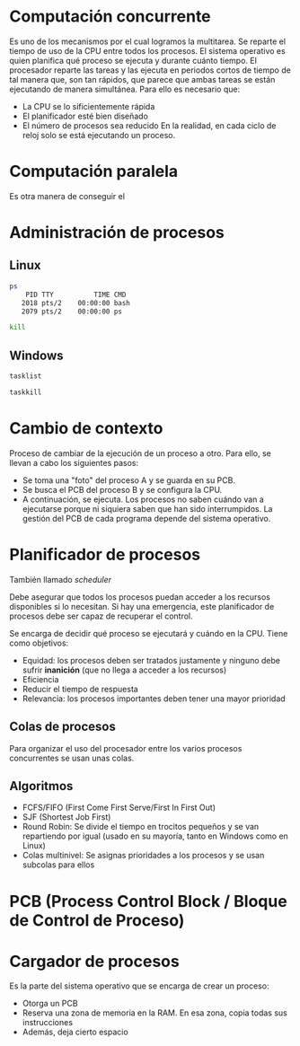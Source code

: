 # Computación concurrente
Es uno de los mecanismos por el cual logramos la multitarea. Se reparte el tiempo de uso de la CPU entre todos los procesos. El sistema operativo es quien planifica qué proceso se ejecuta y durante cuánto tiempo. El procesador reparte las tareas y las ejecuta en periodos cortos de tiempo de tal manera que, son tan rápidos, que parece que ambas tareas se están ejecutando de manera simultánea.
Para ello es necesario que:
- La CPU se lo sificientemente rápida
- El planificador esté bien diseñado
- El número de procesos sea reducido
En la realidad, en cada ciclo de reloj solo se está ejecutando un proceso.

# Computación paralela
Es otra manera de conseguir el 


# Administración de procesos
## Linux
```bash
ps
    PID TTY          TIME CMD
   2018 pts/2    00:00:00 bash
   2079 pts/2    00:00:00 ps
```

```bash
kill
```

## Windows
```powershell
tasklist
```

```powershell
taskkill
```

# Cambio de contexto
Proceso de cambiar de la ejecución de un proceso a otro. Para ello, se llevan a cabo los siguientes pasos:
- Se toma una "foto" del proceso A y se guarda en su PCB.
- Se busca el PCB del proceso B y se configura la CPU.
- A continuación, se ejecuta.
Los procesos no saben cuándo van a ejecutarse porque ni siquiera saben que han sido interrumpidos.
La gestión del PCB de cada programa depende del sistema operativo.

# Planificador de procesos
También llamado *scheduler*

Debe asegurar que todos los procesos puedan acceder a los recursos disponibles si lo necesitan. Si hay una emergencia, este planificador de procesos debe ser capaz de recuperar el control.

Se encarga de decidir qué proceso se ejecutará y cuándo en la CPU. Tiene como objetivos:
- Equidad: los procesos deben ser tratados justamente y ninguno debe sufrir **inanición** (que no llega a acceder a los recursos)
- Eficiencia
- Reducir el tiempo de respuesta
- Relevancia: los procesos importantes deben tener una mayor prioridad

## Colas de procesos
Para organizar el uso del procesador entre los varios procesos concurrentes se usan unas colas.

## Algoritmos
- FCFS/FIFO (First Come First Serve/First In First Out)
- SJF (Shortest Job First)
- Round Robin: Se divide el tiempo en trocitos pequeños y se van repartiendo por igual (usado en su mayoría, tanto en Windows como en Linux)
- Colas multinivel: Se asignas prioridades a los procesos y se usan subcolas para ellos
# PCB (Process Control Block / Bloque de Control de Proceso)


# Cargador de procesos
Es la parte del sistema operativo que se encarga de crear un proceso:
- Otorga un PCB
- Reserva una zona de memoria en la RAM. En esa zona, copia todas sus instrucciones
- Además, deja cierto espacio
